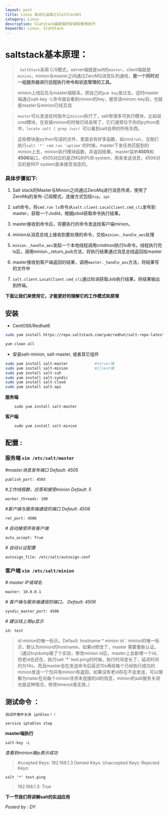 ```yaml
---
layout: post
title: Linux 自动化运维之SlatStack01
category: Linux
description: Slatstack最新版的安装和使用技巧
keywords: Linux, SlatStack
---
```


# saltstack基本原理：

> ` SaltStack`采用 C/S模式，server端就是salt的`master`，client端就是`minion`，minion与master之间通过ZeroMQ消息队列通信，**是一个同时对一组服务器进行远程执行命令和状态管理的工具。**

> minion上线后先与master端联系，把自己的`pub key`发过去，这时master端通过salt-key -L命令就会看到minion的key，接受该minion-key后，也就是master与minion已经互信

>  `master`可以发送任何指令让`minion`执行了，salt有很多可执行模块，比如说cmd模块，在安装minion的时候已经自带了，它们通常位于你的python库中，`locate salt | grep /usr/ `可以看到salt自带的所有东西。

>  这些模块是python写成的文件，里面会有好多函数，如cmd.run，当我们执行`salt '*' cmd.run 'uptime'`的时候，master下发任务匹配到的minion上去，minion执行模块函数，并返回结果。master监听**4505**和**4506**端口，4505对应的是ZMQ的PUB system，用来发送消息，4506对应的是REP system是来接受消息的。


### 具体步骤如下:

1. Salt stack的Master与Minion之间通过ZeroMq进行消息传递，使用了ZeroMq的发布-订阅模式，连接方式包括`tcp`，`ipc`

2. salt命令，将`cmd.run ls`命令从`salt.client.LocalClient.cmd_cli`发布到master，获取一个Jodid，根据jobid获取命令执行结果。

3. master接收到命令后，将要执行的命令发送给客户端minion。

4. minion从消息总线上接收到要处理的命令，交给`minion._handle_aes`处理

5. `minion._handle_aes`发起一个本地线程调用cmdmod执行ls命令。线程执行完ls后，调用minion._return_pub方法，将执行结果通过消息总线返回给master

6. master接收到客户端返回的结果，调用`master._handle_aes`方法，将结果写的文件中

7. `salt.client.LocalClient.cmd_cli`通过轮询获取Job执行结果，将结果输出到终端。

**下面让我们来使用它，才能更好的理解它的工作模式和原理**

## 安装
* CentOS6/Redhat6

```bash
sudo yum install https://repo.saltstack.com/yum/redhat/salt-repo-latest-1.el6.noarch.rpm
```

```bash
yum clean all
```

* 安装salt-minion, salt-master, 或者其它组件

```bash
sudo yum install salt-master			#server端
sudo yum install salt-minion			#client端
sudo yum install salt-ssh
sudo yum install salt-syndic
sudo yum install salt-cloud
sudo yum install salt-api
```
**服务端**

```shell
    sudo yum install salt-master 
```

**客户端**

```shell
    sudo yum install salt-minion
```

## 配置  :

### 服务端 `vim /etc/salt/master`

*#master消息发布端口 Default: 4505*

`publish_port: 4505`    

*#工作线程数，应答和接受minion Default: 5*

`worker_threads: 100`

*#客户端与服务端通信的端口 Default: 4506*

`ret_port: 4506`    

*# 自动接受所有客户端*

`auto_accept: True` 

*# 自动认证配置*   

`autosign_file: /etc/salt/autosign.conf`

### 客户端 `vim /etc/salt/minion`

*# master IP或域名*

`master: 10.0.0.1`

*# 客户端与服务端通信的端口。 Default: 4506*

`syndic_master_port: 4506`

*# 建议线上用ip显示*

`id: test`

>id minion的唯一标示。Default: hostname *
> minion id：minion的唯一标示，默认为minion的hostname，如果id修改了，master 需要重新认证。
> （通过tcpdump做了个实验，修改minion id后，master上会新增一个id，但老id也还在，执行salt '*' test.ping的时候，执行时间变长了，延迟时间约为14s，而且master会在发送命令后延迟10s再给每个已经执行成功的minion发送一个包并有minion有返回，如果没有老id存在不会发送，可以理解为mater在向每个minion寻求未连接的id的信息，minion的salt服务关闭也是这种情况，修改timeout值无效。）


## 测试命令 ： 

`测试环境中关闭 iptbles！！`

```shell
service iptables stop
```

**master端执行**

```shell
salt-key -L							
```

*查看到minion端ip表示成功*

> Accepted Keys:
192.168.1.3
Denied Keys:
Unaccepted Keys:
Rejected Keys:

```shell
salt '*' test.ping
```

> 192.168.1.3:
    True

**下一节我们将讲解salt的实战应用**

*Posted by : DY*
